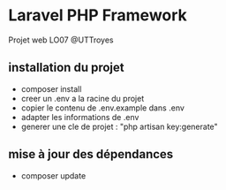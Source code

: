 # Laravel PHP Framework 

Projet web LO07 @UTTroyes 

## installation du projet

* composer install
* creer un .env a la racine du projet
* copier le contenu de .env.example dans .env
* adapter les informations de .env
* generer une cle de projet : "php artisan key:generate"

## mise à jour des dépendances 

* composer update
